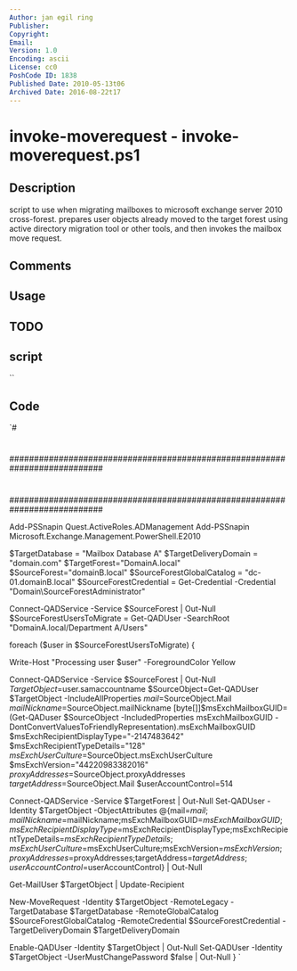 ```yaml
---
Author: jan egil ring
Publisher: 
Copyright: 
Email: 
Version: 1.0
Encoding: ascii
License: cc0
PoshCode ID: 1838
Published Date: 2010-05-13t06
Archived Date: 2016-08-22t17
---
```


# invoke-moverequest - invoke-moverequest.ps1

## Description

script to use when migrating mailboxes to microsoft exchange server 2010 cross-forest. prepares user objects already moved to the target forest using active directory migration tool or other tools, and then invokes the mailbox move request.

## Comments



## Usage



## TODO



## script

``

## Code

`#
 #
 ###########################################################################
 #
 #
 #
 #
 #
 #
 ###########################################################################
 
 Add-PSSnapin Quest.ActiveRoles.ADManagement
 Add-PSSnapin Microsoft.Exchange.Management.PowerShell.E2010
 
 $TargetDatabase = "Mailbox Database A"
 $TargetDeliveryDomain = "domain.com"
 $TargetForest="DomainA.local"
 $SourceForest="domainB.local"
 $SourceForestGlobalCatalog = "dc-01.domainB.local"
 $SourceForestCredential = Get-Credential -Credential "Domain\SourceForestAdministrator"
 
 Connect-QADService -Service $SourceForest | Out-Null
 $SourceForestUsersToMigrate = Get-QADUser -SearchRoot "DomainA.local/Department A/Users"
 
 
 foreach ($user in $SourceForestUsersToMigrate) {
 
 Write-Host "Processing user $user" -ForegroundColor Yellow
 
 Connect-QADService -Service $SourceForest | Out-Null
 $TargetObject=$user.samaccountname
 $SourceObject=Get-QADUser $TargetObject -IncludeAllProperties
 $mail=$SourceObject.Mail
 $mailNickname=$SourceObject.mailNickname
 [byte[]]$msExchMailboxGUID=(Get-QADuser $SourceObject -IncludedProperties msExchMailboxGUID -DontConvertValuesToFriendlyRepresentation).msExchMailboxGUID
 $msExchRecipientDisplayType="-2147483642"
 $msExchRecipientTypeDetails="128"
 $msExchUserCulture=$SourceObject.msExchUserCulture
 $msExchVersion="44220983382016"
 $proxyAddresses=$SourceObject.proxyAddresses
 $targetAddress=$SourceObject.Mail
 $userAccountControl=514
 
 Connect-QADService -Service $TargetForest | Out-Null
 Set-QADUser -Identity $TargetObject -ObjectAttributes @{mail=$mail;mailNickname=$mailNickname;msExchMailboxGUID=$msExchMailboxGUID;msExchRecipientDisplayType=$msExchRecipientDisplayType;msExchRecipientTypeDetails=$msExchRecipientTypeDetails;msExchUserCulture=$msExchUserCulture;msExchVersion=$msExchVersion;proxyAddresses=$proxyAddresses;targetAddress=$targetAddress;userAccountControl=$userAccountControl} | Out-Null
 
 Get-MailUser $TargetObject | Update-Recipient
 
 New-MoveRequest -Identity $TargetObject -RemoteLegacy -TargetDatabase $TargetDatabase -RemoteGlobalCatalog $SourceForestGlobalCatalog -RemoteCredential $SourceForestCredential -TargetDeliveryDomain $TargetDeliveryDomain
 
 Enable-QADUser -Identity $TargetObject | Out-Null
 Set-QADUser -Identity $TargetObject -UserMustChangePassword $false | Out-Null
 }
`

